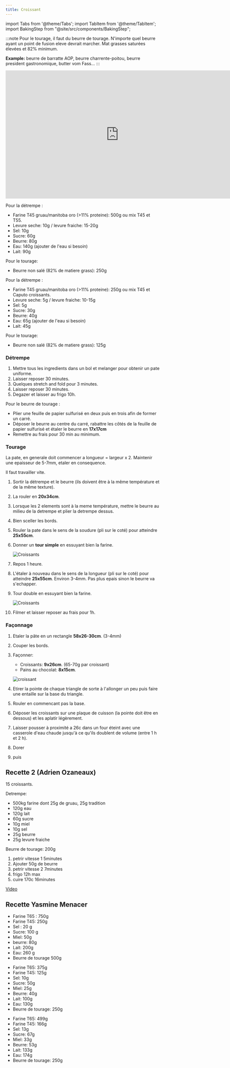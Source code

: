 ```yaml
---
title: Croissant
---
```


import Tabs from '@theme/Tabs';
import TabItem from '@theme/TabItem';
import BakingStep from "@site/src/components/BakingStep";

:::note
Pour le tourage, il faut du beurre de tourage.
N'importe quel beurre ayant un point de fusion eleve devrait marcher. Mat grasses saturées élevées et 82% minimum.

**Example:** beurre de barratte AOP, beurre charrente-poitou, beurre president gastronomique, butter vom Fass...
:::

<div class="youtube-video-container">
<iframe width="736" height="418" src="https://www.youtube.com/embed/tbdAq3B8Pzs" title="YouTube video player" frameborder="0" allow="accelerometer; autoplay; clipboard-write; encrypted-media; gyroscope; picture-in-picture" allowFullScreen></iframe>
</div>

<Tabs>
<TabItem value="large" label="10-12 croissants" groupId="group1" default>

Pour la détrempe :

- Farine T45 gruau/manitoba oro (>11% proteine): 500g ou mix T45 et T55.
- Levure seche: 10g / levure fraiche: 15-20g
- Sel: 10g
- Sucre: 60g
- Beurre: 80g
- Eau: 140g (ajouter de l'eau si besoin)
- Lait: 90g

Pour le tourage:

- Beurre non salé (82% de matiere grass): 250g

</TabItem>
<TabItem value="small" label="6-7 croissants">

Pour la détrempe :

- Farine T45 gruau/manitoba oro (>11% proteine): 250g ou mix T45 et Caputo croissants.
- Levure seche: 5g / levure fraiche: 10-15g
- Sel: 5g
- Sucre: 30g
- Beurre: 40g
- Eau: 65g (ajouter de l'eau si besoin)
- Lait: 45g

Pour le tourage:

- Beurre non salé (82% de matiere grass): 125g

</TabItem>
</Tabs>

### Détrempe

1. Mettre tous les ingredients dans un bol et melanger pour obtenir un pate uniforme.
1. Laisser reposer 30 minutes.
1. Quelques stretch and fold pour 3 minutes.
1. Laisser reposer 30 minutes.
1. Degazer et laisser au frigo 10h.

Pour le beurre de tourage :

- Plier une feuille de papier sulfurisé en deux puis en trois afin de former un carré.
- Déposer le beurre au centre du carré, rabattre les côtés de la feuille de papier sulfurisé et étaler le
  beurre en **17x17cm**
- Remettre au frais pour 30 min au minimum.

### Tourage

La pate, en generale doit commencer a longueur = largeur x 2. Maintenir une epaisseur de 5-7mm, etaler en consequence.

Il faut travailler vite.

1. Sortir la détrempe et le beurre (ils doivent être à la même température et de la même texture).
1. La rouler en **20x34cm**.
1. Lorsque les 2 elements sont à la meme température, mettre le beurre au milieu de la detrempe
   et plier la detrempe dessus.
1. Bien sceller les bords.
1. Rouler la pate dans le sens de la soudure (pli sur le coté) pour atteindre **25x55cm**.
1. Donner un **tour simple** en essuyant bien la farine.

   ![Croissants](/img/tour-simple.png)
1. Repos 1 heure.
1. L'étaler à nouveau dans le sens de la longueur (pli sur le coté) pour atteindre **25x55cm**. Environ 3-4mm. Pas plus epais sinon le beurre va s'echapper.
1. Tour double en essuyant bien la farine.

   ![Croissants](/img/tour-double.png)
1. Filmer et laisser reposer au frais pour 1h.

### Façonnage

1. Etaler la pâte en un rectangle **58x26-30cm**. (3-4mm)
1. Couper les bords.
1. Façonner:
   - Croissants: **9x26cm**. (65-70g par croissant)
   - Pains au chocolat: **8x15cm**.

   ![croissant](/img/coupe.png)
1. Etirer la pointe de chaque triangle de sorte à l'allonger un peu puis faire
   une entaille sur la base du triangle.
1. Rouler en commencant pas la base.
1. Déposer les croissants sur une plaque de cuisson (la pointe doit être en dessous) et les aplatir
   légèrement.
1. Laisser pousser à proximité a 26c dans un four éteint avec une casserole
   d'eau chaude jusqu'à ce qu'ils doublent de volume (entre 1 h et 2 h).
1. Dorer
1. <BakingStep temp="220" time="5 min" fan preheat /> puis <BakingStep temp="180" time="12 min" fan preheat />

## Recette 2 (Adrien Ozaneaux)

15 croissants.

Detrempe:

- 500kg farine dont 25g de gruau, 25g tradition
- 120g eau
- 120g lait
- 60g sucre
- 10g miel
- 10g sel
- 25g beurre
- 25g levure fraiche

Beurre de tourage: 200g

1. petrir vitesse 1 5minutes
1. Ajouter 50g de beurre
1. petrir vitesse 2 7minutes
1. frigo 12h max
1. cuire 170c 16minutes

[Video](https://fb.watch/dgp3QM66CR/)

## Recette Yasmine Menacer

<Tabs>
<TabItem value="12 croissants" label="12 croissants" groupId="group1" default>

- Farine T65 : 750g
- Farine T45: 250g
- Sel : 20 g
- Sucre: 100 g
- Miel: 50g
- beurre: 80g
- Lait: 200g
- Eau: 260 g
- Beurre de tourage 500g

</TabItem>
<TabItem value="6 croissants" label="6 croissants">

- Farine T65: 375g
- Farine T45: 125g
- Sel: 10g
- Sucre: 50g
- Miel: 25g
- Beurre: 40g
- Lait: 100g
- Eau: 130g
- Beurre de tourage: 250g

</TabItem>

<TabItem value="6+1/3 croissants" label="6 croissants pour double lamination">

- Farine T65: 499g
- Farine T45: 166g
- Sel: 13g
- Sucre: 67g
- Miel: 33g
- Beurre: 53g
- Lait: 133g
- Eau: 174g
- Beurre de tourage: 250g

</TabItem>

</Tabs>
